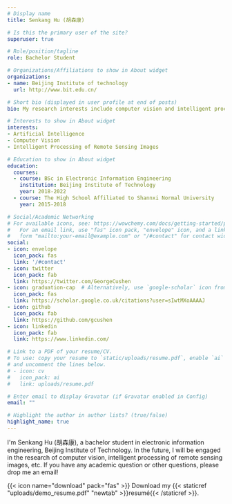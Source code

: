 ```yaml
---
# Display name
title: Senkang Hu (胡森康)

# Is this the primary user of the site?
superuser: true

# Role/position/tagline
role: Bachelor Student

# Organizations/Affiliations to show in About widget
organizations:
- name: Beijing Institute of technology
  url: http://www.bit.edu.cn/

# Short bio (displayed in user profile at end of posts)
bio: My research interests include computer vision and intelligent processing of remote sensing images, If you have any academic question, please drop me a email.

# Interests to show in About widget
interests:
- Artificial Intelligence
- Computer Vision
- Intelligent Processing of Remote Sensing Images

# Education to show in About widget
education:
  courses:
  - course: BSc in Electronic Information Engineering
    institution: Beijing Institute of Technology
    year: 2018-2022
  - course: The High School Affiliated to Shannxi Normal University
    year: 2015-2018

# Social/Academic Networking
# For available icons, see: https://wowchemy.com/docs/getting-started/page-builder/#icons
#   For an email link, use "fas" icon pack, "envelope" icon, and a link in the
#   form "mailto:your-email@example.com" or "/#contact" for contact widget.
social:
- icon: envelope
  icon_pack: fas
  link: '/#contact'
- icon: twitter
  icon_pack: fab
  link: https://twitter.com/GeorgeCushen
- icon: graduation-cap  # Alternatively, use `google-scholar` icon from `ai` icon pack
  icon_pack: fas
  link: https://scholar.google.co.uk/citations?user=sIwtMXoAAAAJ
- icon: github
  icon_pack: fab
  link: https://github.com/gcushen
- icon: linkedin
  icon_pack: fab
  link: https://www.linkedin.com/

# Link to a PDF of your resume/CV.
# To use: copy your resume to `static/uploads/resume.pdf`, enable `ai` icons in `params.toml`, 
# and uncomment the lines below.
# - icon: cv
#   icon_pack: ai
#   link: uploads/resume.pdf

# Enter email to display Gravatar (if Gravatar enabled in Config)
email: ""

# Highlight the author in author lists? (true/false)
highlight_name: true
---
```


I'm Senkang Hu (胡森康), a bachelor student in electronic information engineering, Beijing Institute of Technology. In the future, I will be engaged in the research of computer vision, intelligent processing of remote sensing images, etc. If you have any academic question or other questions, please drop me an email!

{{< icon name="download" pack="fas" >}} Download my {{< staticref "uploads/demo_resume.pdf" "newtab" >}}resumé{{< /staticref >}}.
